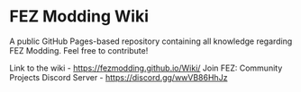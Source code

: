 # FEZ Modding Wiki

A public GitHub Pages-based repository containing all knowledge regarding FEZ Modding. Feel free to contribute!

Link to the wiki - https://fezmodding.github.io/Wiki/
Join FEZ: Community Projects Discord Server - https://discord.gg/wwVB86HhJz